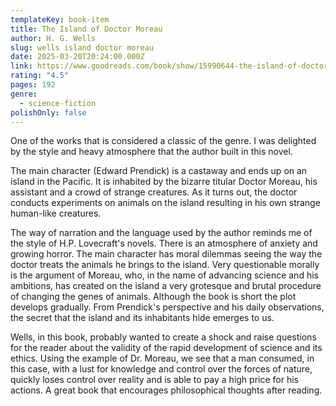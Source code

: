```yaml
---
templateKey: book-item
title: The Island of Doctor Moreau
author: H. G. Wells
slug: wells island doctor moreau
date: 2025-03-20T20:24:00.000Z
link: https://www.goodreads.com/book/show/15990644-the-island-of-doctor-moreau
rating: "4.5"
pages: 192
genre:
  - science-fiction
polishOnly: false
---
```

One of the works that is considered a classic of the genre. I was delighted by the style and heavy atmosphere that the author built in this novel. 

The main character (Edward Prendick) is a castaway and ends up on an island in the Pacific. It is inhabited by the bizarre titular Doctor Moreau, his assistant and a crowd of strange creatures. As it turns out, the doctor conducts experiments on animals on the island resulting in his own strange human-like creatures.

The way of narration and the language used by the author reminds me of the style of H.P. Lovecraft's novels. There is an atmosphere of anxiety and growing horror. The main character has moral dilemmas seeing the way the doctor treats the animals he brings to the island. Very questionable morally is the argument of Moreau, who, in the name of advancing science and his ambitions, has created on the island a very grotesque and brutal procedure of changing the genes of animals. Although the book is short the plot develops gradually. From Prendick's perspective and his daily observations, the secret that the island and its inhabitants hide emerges to us.

Wells, in this book, probably wanted to create a shock and raise questions for the reader about the validity of the rapid development of science and its ethics. Using the example of Dr. Moreau, we see that a man consumed, in this case, with a lust for knowledge and control over the forces of nature, quickly loses control over reality and is able to pay a high price for his actions. A great book that encourages philosophical thoughts after reading.
